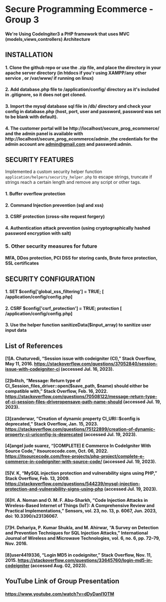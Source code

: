 # Secure Programming Ecommerce - Group 3
#### We're Using CodeIngiter3 a PHP framework that uses MVC (models,views,controllers) Architecture
## INSTALLATION
#### 1. Clone the github repo or use the .zip file, and place the directory in your apache server directory (in htdocs if you'r using XAMPP/any other service , or /var/www/ if running on linux)
#### 2. Add database.php file to /application/config/ directory as it's included in .gitignore, so it does not get cloned.
#### 3. Import the mysql database sql file in /db/ directory and check your config in database.php (host, port, user and password, password was set to be blank with default).
#### 4. The customer portal will be http://localhost/secure_prog_ecommerce/ and the admin panel is available with http://localhost/secure_prog_ecommerce/admin ,the credentials for the admin account are admin@gmail.com and password:admin.

## SECURITY FEATURES

Implemented a custom security helper function `application/helpers/security_helper.php` to escape strings, truncate if strings reach a certain length and remove any script or other tags.

#### 1. Buffer overflow protection
#### 2. Command Injection prevention (sql and xss)
#### 3. CSRF protection (cross-site request forgery)
#### 4. Authentication attack prevention (using cryptographically hashed password encryption with salt)
### 5. Other security measures for future
#### MFA, DDos protection, PCI DSS for storing cards, Brute force protection, SSL certificates

## SECURITY CONFIGURATION
#### 1. SET $config['global_xss_filtering'] = TRUE; [ /application/config/config.php]
#### 2. CSRF $config['csrf_protection'] = TRUE; protection [ /application/config/config.php]
#### 3. Use the helper function sanitizeData($input_array) to sanitize user input data 


## List of References
#### [1]A. Chaturvedi, “Session issue with codeigniter (CI),” Stack Overflow, May 11, 2016. https://stackoverflow.com/questions/37052840/session-issue-with-codeigniter-ci (accessed Jul. 16, 2023).
#### [2]b4tch, “Message: Return type of CI_Session_files_driver::open($save_path, $name) should either be compatible with,” Stack Overflow, Feb. 16, 2022. https://stackoverflow.com/questions/70508122/message-return-type-of-ci-session-files-driveropensave-path-name-should (accessed Jul. 19, 2023).
#### [3]zanderwar, “Creation of dynamic property CI_URI::$config is deprecated,” Stack Overflow, Jan. 15, 2023. https://stackoverflow.com/questions/75122899/creation-of-dynamic-property-ci-uriconfig-is-deprecated (accessed Jul. 19, 2023).
#### [4]angel jude suarez, “[COMPLETE] E Commerce In CodeIgniter With Source Code,” Itsourcecode.com, Oct. 06, 2022. https://itsourcecode.com/free-projects/php-project/complete-e-commerce-in-codeigniter-with-source-code/ (accessed Jul. 19, 2023).
#### [5]V. K, “MySQL injection protection and vulnerability signs using PHP,” Stack Overflow, Feb. 13, 2009. https://stackoverflow.com/questions/544239/mysql-injection-protection-and-vulnerability-signs-using-php (accessed Jul. 19, 2023).
#### [6]H. A. Noman and O. M. F. Abu-Sharkh, “Code Injection Attacks in Wireless-Based Internet of Things (IoT): A Comprehensive Review and Practical Implementations,” Sensors, vol. 23, no. 13, p. 6067, Jun. 2023, doi: 10.3390/s23136067.
#### [7]H. Dehariya, P. Kumar Shukla, and M. Ahirwar, “A Survey on Detection and Prevention Techniques for SQL Injection Attacks,” International Journal of Wireless and Microwave Technologies, vol. 6, no. 6, pp. 72–79, Nov. 2016.
#### [8]user4419336, “Login MD5 in codeigniter,” Stack Overflow, Nov. 11, 2015. https://stackoverflow.com/questions/33645760/login-md5-in-codeigniter (accessed Aug. 02, 2023).

## YouTube Link of Group Presentation
#### https://www.youtube.com/watch?v=dDyDanl1OTM
